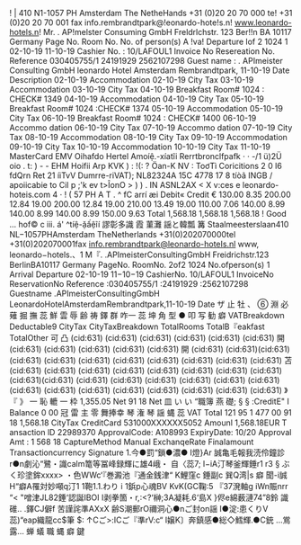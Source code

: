 ! | 410 N1-1057 PH Amsterdam The NetheHands +31 (0)20 20 70 000 te! +31 (0)20 20 70 001 fax info.rembrandtpark@!eonardo-hote!s.n! www.leonardo-hotels.n! Mr. . AP!melster Consuming GmbH Freldrlchstr. 123 Ber!!n BA 10117 Germany Page No. Room No. No. of person(s) A !va! Departure lof 2 1024 1 02-10-19 11-10-19 Cashier No. : 10/LAFOUL1 Invoice No Resereation No. Reference 030405755/1 24191929 2562107298 Guest name : . APImeister Consulting GmbH leonardo Hotel Amsterdam Rembrandtpark, 11-10-19 Date Description 02-10-19 Accommodation 02-10-19 City Tax 03-10-19 Accommodation 03-10-19 City Tax 04-10-19 Breakfast Room# 1024 : CHECK# 1349 04-10-19 Accommodation 04-10-19 City Tax 05-10-19 Breakfast Room# 1024 :CHECK# 1374 05-10-19 Accommodation 05-10-19 City Tax 06-10-19 Breakfast Room# 1024 : CHECK# 1400 06-10-19 Accommo dation 06-10-19 City Tax 07-10-19 Accommo dation 07-10-19 City Tax 08-10-19 Accommodation 08-10-19 City Tax 09-10-19 Accommodation 09-10-19 City Tax 10-10-19 Accommodation 10-10-19 City Tax 11-10-19 MasterCard EMV Oihafdo Hertel Amoíệ.-xíatĩi Rerrtbronclfpafk · · -/1 ü)2Ü oio . t: ) - - EHM Hoifii Arp KVK ) : !(: ? Öan-K NV : ToơTì Coricitions 2 0 l6 fdQrn Ret 21 íiTvV Dumrre-riVAT); NL82324A 15C 4778 17 8 tíòã INGB / apoiicabie to Cil p ;'k ev t>ÎonO > ) ) . IN ASNL2AX < X v:ces e leonardo-hoteis.com 4 · ! ( 57 PH A T . ^ fC arrí æi Debit« Credit € 130.00 8.35 200.00 12.84 19.00 200.00 12.84 19.00 210.00 13.49 19.00 110.00 7.06 140.00 8.99 140.00 8.99 140.00 8.99 150.00 9.63 Total 1,568.18 1,568.18 1,568.18 ! Good ... hof© c iii. á' ^tíệ-ặấệĩí 謬彰多識 霞 菫灘 謡と韓瓢 篝 Staalmeesterslaan410 NL−1057PHAmsterdam TheNetherlands +31(0)202070000tel +31(0)202070001fax info.rembrandtpark@leonardo-hoteIs.nl www, leonardo−hotels.、1 M『. .APImeisterConsultingGmbH Freidrichstr.123 BerlinBA10117 Germany PageNo. RoomNo. 2of2 1024 No.ofperson(s) 1 Arrival Departure 02-10-19 11−10−19 CashierNo. 10/LAFOUL1 InvoiceNo ReservationNo Reference :030405755/1 :24191929 :2562107298 Guestname .APImeisterConsultingGmbH LeonardoHotelAmsterdamRembrandtpark,11-10-19 Date ザ 止 牡 、 ⑥ 淵 必薙 掘 撫 蕊 鮮 雲 辱 齢 祷 鐸 群 咋一 蕊 坤 角 型 ● 叩 写 勧 癖 VATBreakdown Deductable9 CityTax CityTaxBreakdown TotalRooms TotalB『eakfast TotalOther 可 凸 (cid:631) (cid:631) (cid:631) (cid:631) (cid:631) (cid:631) 開 (cid:631) (cid:631) (cid:631) (cid:631) (cid:631) 開 (cid:631) (cid:631)(cid:631) (cid:631) (cid:631) (cid:631) (cid:631) (cid:631) (cid:631) (cid:631) (cid:631) 苫 (cid:631) (cid:631) (cid:631) (cid:631) (cid:631) (cid:631) (cid:631) (cid:631) (cid:631)(cid:631) (cid:631) (cid:631) (cid:631) (cid:631) (cid:631) (cid:631) (cid:631) (cid:631) (cid:631) (cid:631) (cid:631) (cid:631) (cid:631) (cid:631) 》『 》 一 恥 轆 一 枠 1,355.05 Net 91 18 Net 皿 い い “職簿 燕 礎; § § :CreditE" I Balance 0 00 冠 雷 主 零 舞捧幸 琴 潅 琴 謡 蝿 蕊 VAT TotaI 121 95 1 477 00 91 18 1,568.18 CityTax CreditCard 531000XXXXXX5052 Amounl 1,568.18EUR T ansaction lD 22989370 ApprovalCode: A108993 ExpiryDate: 10/20 Approval Amt : 1 568 18 CaptureMethod Manual ExchanqeRate FinaIamount Transactioncurrency Signature 1.今●罰“鎖●濃● I燈}Ar 誠亀毛報我涜伶鐘診r●n劇沁“鷺・識calm篭等冨峰録輝に雄4峨・ 自〈蕊7; l−iA汀琴釜輝錘r1 r3 § ぶく珍塗鉾xxxx> ・色WWc‘『巻澱池『通金銭津“ K鯉窪c 錘副c 巽Q湾|s 癖 聞-i誠H“癖A罹対妙噸q汀1 1鞄1.1.わり i 1鋲p心魂BV KvK(GC鞠:5 『37溌軸g iWn賑nrr “< "噌津JL82錘‘認誕IBOI I剥拳箇・r,:<?‘榊;3A凝耗.6‘島X }侭e綿薮漣74”8鈴 識碓.. .鐸CJ僻f 苦謹詫準AXxX 齢S潮郵rO禰洞心●nご封on謡 I●淀:患くりV蕊)“eap織龍cc$筆 $: ↑Cご>:ICご『準rV:c“ I嬢K〕奔鎮感●総◇鱈輝.●C銃 …鴬露… 蝉 蟻 職 蝿 癖 鍵